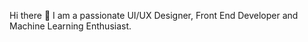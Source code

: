  Hi there 👋 
I am a passionate UI/UX Designer, Front End Developer and Machine Learning Enthusiast.

<!---
fikertt09/fikertt09 is a ✨ special ✨ repository because its `README.md` (this file) appears on your GitHub profile.
You can click the Preview link to take a look at your changes.
--->
